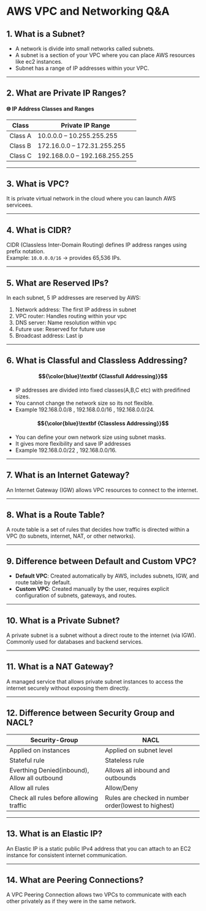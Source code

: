 # AWS VPC and Networking Q&A

## 1. What is a Subnet?
- A network is divide into small networks called subnets.
- A subnet is a section of your VPC where you can place AWS resources like ec2 instances.
- Subnet has a range of IP addresses within your VPC.
---

## 2. What are Private IP Ranges?

#### 🌐 IP Address Classes and Ranges

| **Class**|        **Private IP Range**               |
|----------|-------------------------------------------|
| Class A  |  10.0.0.0 – 10.255.255.255                |
| Class B  |  172.16.0.0 – 172.31.255.255              |
| Class C  |  192.168.0.0 – 192.168.255.255            |

---

## 3. What is VPC?
 It is private virtual network in the cloud where you can launch AWS servicees.

---

## 4. What is CIDR?
CIDR (Classless Inter-Domain Routing) defines IP address ranges using prefix notation.  
Example: `10.0.0.0/16` → provides 65,536 IPs.

---

## 5. What are Reserved IPs?
In each subnet, 5 IP addresses are reserved by AWS:  
1. Network address: The first IP address in subnet  
2. VPC router: Handles routing within your vpc
3. DNS server: Name resolution within vpc  
4. Future use: Reserved for future use  
5. Broadcast address: Last ip  

---

## 6. What is Classful and Classless Addressing?
#### $${\color{blue}\textbf {Classfull Addressing}}$$
- IP addresses are divided into fixed classes(A,B,C etc) with predifined sizes.
- You cannot change the network size so its not flexible.
- Example 192.168.0.0/8 , 192.168.0.0/16 , 192.168.0.0/24.

#### $${\color{blue}\textbf {Classless Addressing}}$$
- You can define your own network size using subnet masks.
- It gives more flexibility and save IP addresses
- Example 192.168.0.0/22 , 192.168.0.0/16.

---

## 7. What is an Internet Gateway?
An Internet Gateway (IGW) allows VPC resources to connect to the internet.

---

## 8. What is a Route Table?
A route table is a set of rules that decides how traffic is directed within a VPC (to subnets, internet, NAT, or other networks).

---

## 9. Difference between Default and Custom VPC?
- **Default VPC**: Created automatically by AWS, includes subnets, IGW, and route table by default.  
- **Custom VPC**: Created manually by the user, requires explicit configuration of subnets, gateways, and routes.  

---

## 10. What is a Private Subnet?
A private subnet is a subnet without a direct route to the internet (via IGW). Commonly used for databases and backend services.

---

## 11. What is a NAT Gateway?
A managed service that allows private subnet instances to access the internet securely without exposing them directly.

---

## 12. Difference between Security Group and NACL?
| Security-Group                       | NACL                                  |
|--------------------------------------|---------------------------------------|
| Applied on instances                 | Applied on subnet level               |
| Stateful rule                        | Stateless rule                        |
| Everthing Denied(inbound), Allow all outbound | Allows all inbound and outbounds |
| Allow all rules | Allow/Deny|
| Check all rules before allowing traffic | Rules are checked in number order(lowest to highest)|  

---

## 13. What is an Elastic IP?
An Elastic IP is a static public IPv4 address that you can attach to an EC2 instance for consistent internet communication.

---

## 14. What are Peering Connections?
A VPC Peering Connection allows two VPCs to communicate with each other privately as if they were in the same network.
